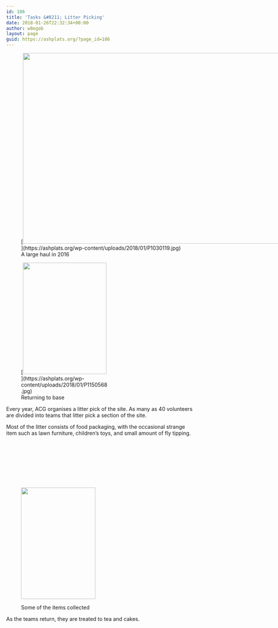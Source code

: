 ```yaml
---
id: 186
title: 'Tasks &#8211; Litter Picking'
date: 2018-01-26T22:32:34+00:00
author: w8egob
layout: page
guid: https://ashplats.org/?page_id=186
---
```

<figure id="attachment_189" class="thumbnail wp-caption aligncenter" style="width: 810px">[<img class="wp-image-189 size-full" src="https://ashplats.org/wp-content/uploads/2018/01/P1030119.jpg" alt="" width="800" height="513" srcset="https://ashplats.org/wp-content/uploads/2018/01/P1030119.jpg 800w, https://ashplats.org/wp-content/uploads/2018/01/P1030119-300x192.jpg 300w, https://ashplats.org/wp-content/uploads/2018/01/P1030119-768x492.jpg 768w" sizes="(max-width: 800px) 100vw, 800px" />](https://ashplats.org/wp-content/uploads/2018/01/P1030119.jpg)<figcaption class="caption wp-caption-text">A large haul in 2016</figcaption></figure> <figure id="attachment_190" class="thumbnail wp-caption alignright" style="width: 235px">[<img class="wp-image-190 size-medium" src="https://ashplats.org/wp-content/uploads/2018/01/P1150568-225x300.jpg" alt="" width="225" height="300" srcset="https://ashplats.org/wp-content/uploads/2018/01/P1150568-225x300.jpg 225w, https://ashplats.org/wp-content/uploads/2018/01/P1150568.jpg 600w" sizes="(max-width: 225px) 100vw, 225px" />](https://ashplats.org/wp-content/uploads/2018/01/P1150568.jpg)<figcaption class="caption wp-caption-text">Returning to base</figcaption></figure> 

Every year, ACG organises a litter pick of the site. As many as 40 volunteers are divided into teams that litter pick a section of the site.

Most of the litter consists of food packaging, with the occasional strange item such as lawn furniture, children’s toys, and small amount of fly tipping.

&nbsp;

&nbsp;

&nbsp;

&nbsp;<figure id="attachment_188" class="thumbnail wp-caption alignleft" style="width: 210px">

[<img class="wp-image-188 size-medium" src="https://ashplats.org/wp-content/uploads/2018/01/121404_0028-200x300.jpg" alt="" width="200" height="300" srcset="https://ashplats.org/wp-content/uploads/2018/01/121404_0028-200x300.jpg 200w, https://ashplats.org/wp-content/uploads/2018/01/121404_0028-768x1152.jpg 768w, https://ashplats.org/wp-content/uploads/2018/01/121404_0028-683x1024.jpg 683w, https://ashplats.org/wp-content/uploads/2018/01/121404_0028.jpg 1000w" sizes="(max-width: 200px) 100vw, 200px" />](https://ashplats.org/wp-content/uploads/2018/01/121404_0028.jpg)<figcaption class="caption wp-caption-text">Some of the items collected</figcaption></figure> 

As the teams return, they are treated to tea and cakes.